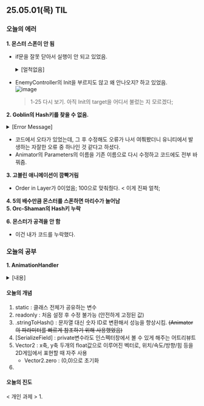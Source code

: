 ## 25.05.01(목) TIL

### 오늘의 에러
__1. 몬스터 스폰이 안 됨__ <br>

  * if문을 잘못 닫아서 실행이 안 되고 있었음.
      <details>
      <summary>[얼척없음]</summary>
        
    ![image](https://github.com/user-attachments/assets/ed4fe0d0-ebc1-4554-a01b-e63f6fc6764b)
    > 이러고 앉았다
      
      </details>
      
* EnemyController의 Init을 부르지도 않고 왜 안나오지? 하고 있었음.<br>
  ![image](https://github.com/user-attachments/assets/6cce8080-92a7-49db-bbed-b464698e41f9)
  > 1-25 다시 보기. 아직 Init의 target을 어디서 불렀는 지 모르겠다;
      
__2. Goblin의 Hash키를 찾을 수 없음.__ <br>

  <details>
  <summary>[Error Message]</summary>
        
  ![image](https://github.com/user-attachments/assets/cf4e6a7f-3426-4c44-b774-140f562b0d5c)

  </details>
    
  * 코드에서 오타가 있었는데, 그 후 수정해도 오류가 나서 여쭤봤더니 유니티에서 발생하는 자잘한 오류 중 하나인 것 같다고 하셨다.   
  * Animator의 Parameters의 이름을 기존 이름으로 다시 수정하고 코드에도 전부 바꿔줌.
    
__3. 고블린 애니메이션이 깜빡거림__ <br>

  * Order in Layer가 0이었음; 100으로 맞춰줬다. < 이게 진짜 얼척;


__4. 5의 배수만큼 몬스터를 스폰하면 마리수가 늘어남__ <br>
__5. Orc-Shaman의 Hash키 누락__ <br>

__6. 몬스터가 공격을 안 함__ <br>
  * 이건 내가 코드를 누락했다.

### 오늘의 공부
__1. AnimationHandler__
<details>
 <summary>[내용]</summary>

     public class AnimationHandler : MonoBehaviour
      // 애니메이션 상태를 바꾸기 위한 클래스
     {
         private static readonly int IsMoving = Animator.StringToHash("IsMove"); //파라미터를 컨트롤할 변수
          //Animator에서 상태 전환을 위한 파라미터(IsMove)를 제어 | 문자열대신 Hash값으로 저장함 - 속도도 빠르고 오타 방지로 안전함!
          //static : 클래스 전체가 공유하는 하나뿐인 변수 (모든 AnimationHandler가 하나의 값을 공유한다.
          //readonly : 처음 설정(생성자나 값을 선언할 때만) 후 변경할 수 없음. (안전하게 고정된 값)
         private static readonly int IsDamage = Animator.StringToHash("IsDamage"); //string보다 특정한 숫자로 비교하는 게 좋기 때문에 StringToHasg로 변환을 하는 것. (문자보다 숫자 비교가 훨씬 간편!)
          //Animator에서 상태 전환을 위한 파라미터(IsDamage)를 제어
     
         protected Animator animator;
          //Animator 컴포넌트를 저장해두두기 위함. -> animator 변수는 애니메이션 상태를 바꾸기 위해 사용
          //protected : 같은 클래스 + 상속받은 자식 클래스에서만 접근 가능
          //Animator : Unity에서 애니메이션을 담당하는 컴포넌트
     
         protected virtual void Awake()
          // 게임 시작 전 자동으로 호출하는 함수.
          //virtual : 자식 클래스에서 이 메서드를 재정의할 수 있도록 허용하는 키워드
         {
             animator = GetComponentInChildren<Animator>();
              //자식 오브젝트 중 Animator 컴포넌트를 찾아서 animator 변수에 저장한다.
         }
     
         public void Move(Vector2 obj)
          //Vector2 : 2D 방향이나 속도값을 표현
         {
             animator.SetBool(IsMoving, obj.magnitude > 0.5f); //벡터의 크기를 비교
              //속도가 0.5보다 크면 'Move' 상태로 판단, IsMove 애니메이션 실행
              //SetBool : Animator의 IsMove값을 true/false로 설정
              //obj.magnitude : 움직이는 속도의 크기
         }
     
         public void Damage()
         {
             animator.SetBool(IsDamage, true);
              //IsDamage 애니메이션 파라미터를 true로 설정한다. -> 데미지를 입는 애니메이션 실행
         }
     
         public void InvincibilityEnd()
         {
             animator.SetBool(IsDamage, false);
              //데미지 애니메이션 상태를 해제한다. -> 데미지를 입는 애니메이션 종료
         }
     }
</details>


#### 오늘의 개념
1. static : 클래스 전체가 공유하는 변수
2. readonly : 처음 설정 후 수정 불가능 (안전하게 고정된 값)
3. .stringToHash() : 문자열 대신 숫자 ID로 변환해서 성능을 향상시킴. ~~(Animator의 파라미터를 빠르게 참조하기 위해 사용했었음)~~
4. [SerializeField] : private변수라도 인스펙터창에서 볼 수 있게 해주는 어트리뷰트
5. Vector2 : x축, y축 두개의 float값으로 이루어진 벡터로, 위치/속도/방향/힘 등을 2D게임에서 표현할 때 자주 사용
   + Vector2.zero : (0,0)으로 초기화
6. 

#### 오늘의 진도
< 개인 과제 >
1. 
